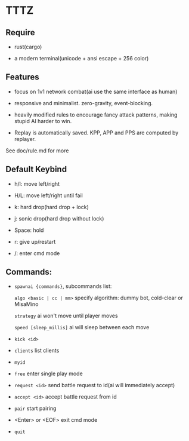 # TTTZ

## Require

* rust(cargo)

* a modern terminal(unicode + ansi escape + 256 color)

## Features

* focus on 1v1 network combat(ai use the same interface as human)

* responsive and minimalist. zero-gravity, event-blocking.

* heavily modified rules to encourage fancy attack patterns,
making stupid AI harder to win.

* Replay is automatically saved. KPP, APP and PPS are computed by replayer.

See doc/rule.md for more

## Default Keybind

* h/l: move left/right

* H/L: move left/right until fail

* k: hard drop(hard drop + lock)

* j: sonic drop(hard drop without lock)

* Space: hold

* r: give up/restart

* /: enter cmd mode

## Commands:

* `spawnai {commands}`, subcommands list:

	`algo <basic | cc | mm>` specify algorithm: dummy bot, cold-clear or MisaMino

	`strategy` ai won't move until player moves

	`speed [sleep_millis]` ai will sleep between each move

* `kick <id>`

* `clients` list clients

* `myid`

* `free` enter single play mode

* `request <id>` send battle request to id(ai will immediately accept)

* `accept <id>` accept battle request from id

* `pair` start pairing

* \<Enter\> or \<EOF\> exit cmd mode

* `quit`
